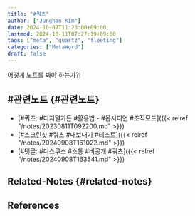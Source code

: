 ```yaml
---
title: "#쿼츠"
author: ["Junghan Kim"]
date: 2024-10-07T11:23:00+09:00
lastmod: 2024-10-11T07:27:19+09:00
tags: ["meta", "quartz", "fleeting"]
categories: ["MetaWord"]
draft: false
---
```


<!--more-->

어떻게 노트를 봐야 하는가?!


## #관련노트 {#관련노트}

-   [#쿼츠: #디지털가든 #활용법 - #옵시디언 #조직모드]({{< relref "/notes/20230811T092200.md" >}})
-   [#스크린샷 #쿼츠 #내보내기 #테스트]({{< relref "/notes/20240908T161022.md" >}})
-   [#댓글: #디스쿠스 #소통 #비공개 #쿼츠]({{< relref "/notes/20240908T163541.md" >}})


## Related-Notes {#related-notes}

## References

<style>.csl-entry{text-indent: -1.5em; margin-left: 1.5em;}</style><div class="csl-bib-body">
</div>
